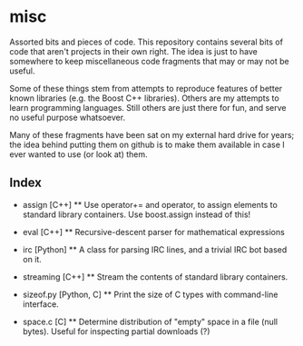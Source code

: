 misc
====

Assorted bits and pieces of code. This repository contains several
bits of code that aren't projects in their own right. The idea is
just to have somewhere to keep miscellaneous code fragments that
may or may not be useful.

Some of these things stem from attempts to reproduce features of
better known libraries (e.g. the Boost C++ libraries). Others are
my attempts to learn programming languages. Still others are just
there for fun, and serve no useful purpose whatsoever.

Many of these fragments have been sat on my external hard drive for
years; the idea behind putting them on github is to make them
available in case I ever wanted to use (or look at) them.

Index
-----

* assign [C++]
** Use operator+= and operator, to assign elements to
   standard library containers. Use boost.assign instead of this!

* eval [C++]
** Recursive-descent parser for mathematical expressions

* irc [Python]
**  A class for parsing IRC lines, and a trivial IRC bot based on it.

* streaming [C++]
**  Stream the contents of standard library containers.

* sizeof.py [Python, C]
**  Print the size of C types with command-line interface.

* space.c [C]
**  Determine distribution of "empty" space in a file (null bytes).
    Useful for inspecting partial downloads (?)


